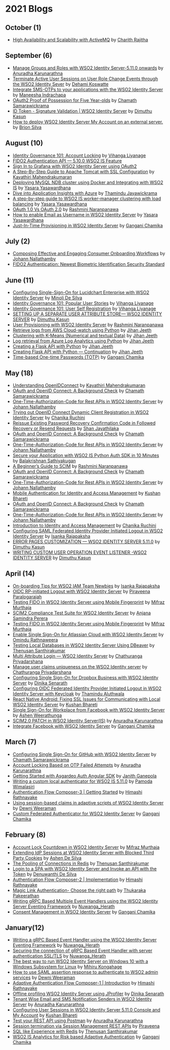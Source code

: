 # 2021 Blogs

## October (1)
* [High Availability and Scalability with ActiveMQ](https://medium.com/@rajithacharith/high-availability-and-scalability-with-activemq-network-of-brokers-c674bed19e0a) by [Charith Rajitha](https://medium.com/@rajithacharith)

## September (6)
* [Manage Groups and Roles with WSO2 Identity Server-5.11.0 onwards](https://anuradha-15.medium.com/manage-groups-and-roles-with-wso2-identity-server-5-11-0-onwards-93d42fe2f135) by [Anuradha Karunarathna](https://anuradha-15.medium.com)
* [Terminate Active User Sessions on User Role Change Events through the WSO2 Identity Sever](https://medium.com/@deshankoswatte/terminate-active-user-sessions-on-user-role-change-events-through-the-wso2-identity-sever-2462cf46eff8) by [Dehami Koswatte](https://medium.com/@deshankoswatte)
* [Integrate SMS-OTPs to your applications with the WSO2 Identity Server](https://maneeshaindrachapa.medium.com/integrate-sms-otps-to-your-applications-with-the-wso2-identity-server-ac34898bcc99) by [Maneesha Indrachapa](https://maneeshaindrachapa.medium.com/)
* [OAuth2 Proof of Possession for Five Year-olds](https://htamahc.medium.com/oauth2-proof-of-possession-for-five-year-olds-b4baa04109b8) by [Chamath Samarawickrama](https://htamahc.medium.com/)
* [ID Token - Signature Validation | WSO2 Identity Server](https://dimuthuk.medium.com/id-token-signature-validation-wso2-identity-server-3d7d9ae471db) by [Dimuthu Kasun](https://dimuthuk.medium.com/)
* [How to deploy WSO2 Identity Server My Account on an external server.](https://medium.com/@brionmario/how-to-deploy-wso2-identity-server-my-account-on-an-external-server-e928e35ee817) by [Brion Silva](https://medium.com/@brionmario)

## August (10)
* [Identity Governance 101: Account Locking](https://everything1know.wordpress.com/2021/08/21/identity-governance-101-account-locking) by [Vihanga Liyanage](https://everything1know.wordpress.com)
* [FIDO2 Authentication API — 5.10.0 WSO2 IS Feature](https://medium.com/@tiffany.silva/fido2-authentication-api-5-10-0-wso2-is-feature-e0d4ff946333)
* [Sign In to Grafana with WSO2 Identity Server using OAuth2](https://shanchathusanda.medium.com/sign-in-to-grafana-with-wso2-identity-server-using-oauth2-adbce98d362c)
* [A Step-By-Step Guide to Apache Tomcat with SSL Configuration](https://kayathiri.medium.com/a-step-by-step-guide-to-apache-tomcat-with-ssl-configuration-8e407bc6b503) by [Kayathiri Mahendrakumaran](https://kayathiri.medium.com/)
* [Deploying MySQL NDB cluster using Docker and Integrating with WSO2 IS](https://yasarayasawardhana.medium.com/deploying-mysql-ndb-cluster-using-docker-and-integrating-it-with-wso2-is-8105e43f3a61) by [Yasara Yasawardhana](https://yasarayasawardhana.medium.com/)
* [Dive into Application Insights with Azure](https://thamindudilshan.medium.com/dive-into-application-insights-with-azure-60b7b5723dd9) by [Thamindu Jayawickrama](https://thamindudilshan.medium.com/)
* [A step-by-step guide to WSO2 IS worker-manager clustering with load balancing](https://yasarayasawardhana.medium.com/a-step-by-step-guide-to-wso2-is-worker-manager-clustering-with-load-balancing-63e11d9e7946) by [Yasara Yasawardhana](https://yasarayasawardhana.medium.com/)
* [OAuth 1.0 Vs OAuth 2.0](https://rashmini.medium.com/oauth-1-0-vs-oauth-2-0-e36f8924a835) by [Rashmini Naranpanawa](https://rashmini.medium.com/)
* [How to enable Email as Username in WSO2 Identity Server](https://yasarayasawardhana.medium.com/how-to-enable-email-as-username-in-wso2-identity-server-48725c53cec5) by [Yasara Yasawardhana](https://yasarayasawardhana.medium.com/)
* [Just-In-Time Provisioning in WSO2 Identity Server](https://ganganichamika.medium.com/just-in-time-provisioning-in-wso2-identity-server-92eb90cbf2ba) by [Gangani Chamika](https://ganganichamika.medium.com/)

## July (2)
* [Composing Effective and Engaging Consumer Onboarding Workflows](https://johann-nallathamby.medium.com/composing-effective-and-engaging-consumer-onboarding-workflows-b5f7594c9641) by [Johann Nallathamby](https://johann-nallathamby.medium.com/)
* [FIDO2 Authentication: Newest Biometric Identification Security Standard](https://medium.com/@tiffany.silva/what-is-fido2-authentication-e7b90b3f0647)

## June (11)
* [Configuring Single-Sign-On for Lucidchart Enterprise with WSO2 Identity Server](https://minoli-desilva.medium.com/configuring-single-sign-on-for-lucidchart-enterprise-with-wso2-identity-server-b8e1cd38654b) by [Minoli De Silva](https://minoli-desilva.medium.com/)
* [Identity Governance 101: Popular User Stories](https://everything1know.wordpress.com/2021/06/11/identity-governance-101-popular-user-stories/) by [Vihanga Liyanage](https://everything1know.wordpress.com)
* [Identity Governance 101: User Self Registration](https://everything1know.wordpress.com/2021/06/24/identity-governance-101-user-self-registration/) by [Vihanga Liyanage](https://everything1know.wordpress.com)
* [SETTING UP A SEPARATE USER ATTRIBUTE STORE— WSO2 IDENTITY SERVER](https://dimuthuk.medium.com/attribute-store-configuration-wso2-identity-server-6bbaaaf7be7e) by [Dimuthu Kasun](https://dimuthuk.medium.com/)
* [User Provisioning with WSO2 Identity Server](https://rashmini.medium.com/user-provisioning-with-wso2-identity-server-56bb4e41fb8a) by [Rashmini Naranpanawa](https://rashmini.medium.com/)
* [Retrieve logs from AWS Cloud-watch using Python](https://jihanjeeth.medium.com/retrieve-logs-from-aws-cloud-watch-using-python-d53a0156a611) by [Jihan Jeeth](https://jihanjeeth.medium.com)
* [Clustering with K-Means (Numerical and textual Data)](https://jihanjeeth.medium.com/clustering-with-k-means-numerical-and-textual-data-f48a3abee0ac) by [Jihan Jeeth](https://jihanjeeth.medium.com)
* [Log retrieval from Azure Log Analytics using Python](https://jihanjeeth.medium.com/log-retrieval-from-azure-log-analytics-using-python-52e8e8e5e870) by [Jihan Jeeth](https://jihanjeeth.medium.com)
* [Creating a Flask API with Python](https://jihanjeeth.medium.com/creating-a-flask-api-with-python-86d4afa85547) by [Jihan Jeeth](https://jihanjeeth.medium.com)
* [Creating Flask API with Python — Continuation](https://jihanjeeth.medium.com/creating-flask-api-with-python-continuation-9975f5ab48ee) by [Jihan Jeeth](https://jihanjeeth.medium.com)
* [Time-based One-time Passwords (TOTP)](https://ganganichamika.medium.com/time-based-one-time-passwords-totp-9e7506a9a928) by [Gangani Chamika](https://ganganichamika.medium.com/)

## May (18)
* [Understanding OpenIDConnect](https://medium.com/identity-beyond-borders/understanding-openidconnect-4d62c0681439) by [Kayathiri Mahendrakumaran](https://kayathiri.medium.com/)
* [OAuth and OpenID Connect: A Background Check](https://htamahc.medium.com/oauth-and-openid-connect-a-background-check-dc17257d4f6c) by [Chamath Samarawickrama](https://htamahc.medium.com/)
* [One-Time-Authorization-Code for Rest APIs in WSO2 Identity Server](https://johann-nallathamby.medium.com/one-time-authorization-code-for-rest-apis-in-wso2-identity-server-472a974eafc6) by [Johann Nallathamby](https://johann-nallathamby.medium.com/)
* [Trying out OpenID Connect Dynamic Client Registration in WSO2 Identity Server](https://chanikaruchini-16.medium.com/trying-out-openid-connect-dynamic-client-registration-in-wso2-identity-server-c0666cd14f0d) by [Chanika Ruchini](https://chanikaruchini-16.medium.com/)
* [Reissue Existing Password Recovery Confirmation Code in Followed Recovery or Resend Requests](https://shanchathusanda.medium.com/reissue-existing-password-recovery-confirmation-code-in-following-recovery-or-resend-requests-bde6656dabf) by [Shan Jayathilaka](https://shanchathusanda.medium.com/)
* [OAuth and OpenID Connect: A Background Check](https://htamahc.medium.com/oauth-and-openid-connect-a-background-check-dc17257d4f6c) by [Chamath Samarawickrama](https://htamahc.medium.com/)
* [One-Time-Authorization-Code for Rest APIs in WSO2 Identity Server](https://johann-nallathamby.medium.com/one-time-authorization-code-for-rest-apis-in-wso2-identity-server-472a974eafc6) by [Johann Nallathamby](https://johann-nallathamby.medium.com/)
* [Secure your Application with WSO2 IS Python Auth SDK in 10 Minutes](https://sathiyakugan.medium.com/secure-your-application-with-wso2-is-python-auth-sdk-in-10-minutes-ce457761bf30) by [Balakrishnan Sathiyakugan](https://sathiyakugan.medium.com/)
* [A Beginner’s Guide to SCIM](https://rashmini.medium.com/a-beginners-guide-to-scim-8aade91cd644) by [Rashmini Naranpanawa](https://rashmini.medium.com/)
* [OAuth and OpenID Connect: A Background Check](https://htamahc.medium.com/oauth-and-openid-connect-a-background-check-dc17257d4f6c) by [Chamath Samarawickrama](https://htamahc.medium.com/)
* [One-Time-Authorization-Code for Rest APIs in WSO2 Identity Server](https://johann-nallathamby.medium.com/one-time-authorization-code-for-rest-apis-in-wso2-identity-server-472a974eafc6) by [Johann Nallathamby](https://johann-nallathamby.medium.com/)
* [Mobile Authentication for Identity and Access Management](https://medium.com/identity-beyond-borders/mobile-authentication-for-identity-and-access-management-62de55a4a728) by [Kushan Bhareti](https://kushanbhareti.medium.com/)
* [OAuth and OpenID Connect: A Background Check](https://htamahc.medium.com/oauth-and-openid-connect-a-background-check-dc17257d4f6c) by [Chamath Samarawickrama](https://htamahc.medium.com/)
* [One-Time-Authorization-Code for Rest APIs in WSO2 Identity Server](https://johann-nallathamby.medium.com/one-time-authorization-code-for-rest-apis-in-wso2-identity-server-472a974eafc6) by [Johann Nallathamby](https://johann-nallathamby.medium.com/)
* [Introduction to Identity and Access Management](https://chanikaruchini-16.medium.com/introduction-to-identity-and-access-management-2f3b80862647) by [Chanika Ruchini](https://chanikaruchini-16.medium.com/)
* [Configuring SAML Federated Identity Provider Initiated Logout in WSO2 Identity Server](https://is-rajapaksha.medium.com/configuring-saml-federated-identity-provider-initiated-logout-in-wso2-identity-server-f1bc7612b270) by [Isanka Rajapaksha](https://is-rajapaksha.medium.com/)
* [ERROR PAGES CUSTOMIZATION — WSO2 IDENTITY SERVER 5.11.0](https://dimuthuk.medium.com/error-pages-customization-wso2-identity-server-5-11-0-b8621a52985a) by [Dimuthu Kasun](https://dimuthuk.medium.com/)
* [WRITING CUSTOM USER OPERATION EVENT LISTENER -WSO2 IDENTITY SERVER](https://dimuthuk.medium.com/writing-custom-user-operation-event-listener-wso2-identity-server-5-11-0-7b210c389da5) by [Dimuthu Kasun](https://dimuthuk.medium.com/)

## April (14)
* [On-boarding Tips for WSO2 IAM Team Newbies](https://is-rajapaksha.medium.com/welcome-abroad-cc46ab2574b7) by [Isanka Rajapaksha](https://is-rajapaksha.medium.com/)
* [OIDC RP-initiated Logout with WSO2 Identity Server](https://piraveenaparalogarajah.medium.com/rp-initiated-logout-with-wso2-identity-server-b1fde28c4d80) by [Piraveena Paralogarajah](https://medium.com/@piraveenaparalogarajah)
* [Testing FIDO in WSO2 Identity Server using Mobile Fingerprint](https://mifrazmurthaja.medium.com/testing-wso2-identity-server-fido-using-mobile-fingerprint-668692fdeecd) by [Mifraz Murthaja](https://mifrazmurthaja.medium.com/)
* [SCIM2 Compliance Test Suite for WSO2 Identity Server](https://anjanasamindraperera.medium.com/scim2-compliance-test-suite-for-wso2-identity-server-f7a64f78b68a) by [Anjana Samindra Perera](https://anjanasamindraperera.medium.com/)
* [Testing FIDO in WSO2 Identity Server using Mobile Fingerprint](https://mifrazmurthaja.medium.com/testing-wso2-identity-server-fido-using-mobile-fingerprint-668692fdeecd) by [Mifraz Murthaja](https://mifrazmurthaja.medium.com/)
* [Enable Single Sign-On for Atlassian Cloud with WSO2 Identity Server](https://omindu.medium.com/enable-single-sign-on-for-atlassian-cloud-with-wso2-identity-server-4d72bebb29ca) by [Omindu Rathnaweera](https://omindu.medium.com/)
* [Testing Local Databases in WSO2 Identity Server Using DBeaver](https://medium.com/geekculture/testing-different-databases-in-wso2-identity-server-using-dbeaver-8808d8a878b9?sk=6cce1c89025068bec91e939522c0e268) by [Thenusan Santhirakumar](https://medium.com/@sthenusan)
* [Multi Attribute Login — WSO2 Identity Server](https://chathurangapriyadarshana.medium.com/multi-attribute-login-wso2-identity-server-867a9ee60ce1) by [Chathuranga Priyadarshana](https://chathurangapriyadarshana.medium.com/)
* [Manage user claims uniqueness on the WSO2 Identity server](https://chathurangapriyadarshana.medium.com/manage-user-claims-uniqueness-on-the-wso2-identity-server-1be461934b7e) by [Chathuranga Priyadarshana](https://chathurangapriyadarshana.medium.com/)
* [Configuring Single Sign-On for Dropbox Business with WSO2 Identity Server](https://dinika-15.medium.com/configuring-single-sign-on-for-dropbox-business-with-wso2-identity-server-3bbfab47eb98) by [Dinika Senarath](https://dinika-15.medium.com/)
* [Configuring OIDC Federated Identity Provider Initiated Logout in WSO2 Identity Server with Keycloak](https://thamindur.medium.com/configure-oidc-federated-identity-provider-initiated-logout-in-wso2-is-with-keycloak-993927d05167) by [Thamindu Aluthwala](https://thamindur.medium.com/)
* [React Native Android: Fixing SSL Issues for Communicating with Local WSO2 Identity Server](https://kushanbhareti.medium.com/react-native-android-fixing-ssl-issues-for-communicating-with-local-identity-server-f126b0ce69a9) by [Kushan Bhareti](https://kushanbhareti.medium.com/)
* [Single Sign-On for Workplace from Facebook with WSO2 Identity Server](https://ashenweerathunga.medium.com/single-sign-on-for-workplace-from-facebook-with-wso2-identity-server-79919d281ceb) by [Ashen Weerathunga](https://ashenweerathunga.medium.com)
* [SCIM2.0 PATCH in WSO2 Identity Server(IS)](https://anuradha-15.medium.com/scim2-0-patch-in-wso2-identity-server-is-1c43bb218658) by [Anuradha Karunarathna](https://anuradha-15.medium.com/)
* [Integrate Facebook with WSO2 Identity Server](https://ganganichamika.medium.com/integrate-wso2-identity-server-with-facebook-66068254b432) by [Gangani Chamika](https://ganganichamika.medium.com/)

## March (7)
* [Configuring Single Sign-On for GitHub with WSO2 Identity Server](https://htamahc.medium.com/configuring-single-sign-on-for-github-enterprise-cloud-with-wso2-identity-server-e801e759a9b9) by [Chamath Samarawickrama](https://htamahc.medium.com/)
* [Account Locking Based on OTP Failed Attempts](https://anuradha-15.medium.com/account-locking-based-on-otp-failed-attempts-1ccb17523aaf) by [Anuradha Karunarathna](https://anuradha-15.medium.com/)
* [Getting Started with Asgardeo Auth Angular SDK](https://janithgan.medium.com/getting-started-with-asgardeo-auth-angular-sdk-4e643139922e) by [Janith Ganepola](https://janithgan.medium.com)
* [Writing a custom local authenticator for WSO2 IS 5.11.0](https://pamodaaw.medium.com/writing-a-custom-local-authenticator-for-wso2-is-5-11-0-50332baf7668) by [Pamoda Wimalasiri](https://pamodaaw.medium.com/)
* [Authentication Flow Composer-3 | Getting Started](https://himashirathnayake.medium.com/authentication-flow-composer-3-getting-started-33d731ba8c8b) by [Himashi Rathnayake](https://himashirathnayake.medium.com/)
* [Using session-based claims in adaptive scripts of WSO2 Identity Server](https://dewni-matheesha.medium.com/using-session-based-claims-in-adaptive-scripts-of-wso2-identity-server-1cf4cd857113) by [Dewni Weeraman](https://dewni-matheesha.medium.com/)
* [Custom Federated Authenticator for WSO2 Identity Server](https://ganganichamika.medium.com/custom-federated-authenticator-for-wso2-identity-server-64817b09c8bd) by [Gangani Chamika](https://ganganichamika.medium.com/)

## February (8)
* [Account Lock Countdown in WSO2 Identity Server](https://mifrazmurthaja.medium.com/account-lock-countdown-in-wso2-identity-server-4d468ad2fe30) by [Mifraz Murthaja](https://mifrazmurthaja.medium.com/)
* [Extending IdP Sessions at WSO2 Identity Server with Blocked Third Party Cookies](https://ashend.medium.com/extending-idp-sessions-at-wso2-identity-server-with-blocked-third-party-cookies-50fa362a3a69) by [Ashen De Silva](https://ashend.medium.com/)
* [The Pooling of Connections in Redis](https://medium.com/codestory/the-pooling-of-connections-in-redis-e8188335bf64?sk=e6838bcc90f4191c991181c768723451) by [Thenusan Santhirakumar](https://medium.com/@sthenusan)
* [Login to a SPA with WSO2 Identity Server and Invoke an API with the Token](https://denuwanthi-hasanthika.medium.com/login-to-a-spa-with-wso2-identity-server-and-invoke-an-api-with-the-token-189f088029f5) by [Denuwanthi De Silva](https://denuwanthi-hasanthika.medium.com/)
* [Authentication Flow Composer-2 | Implementation](https://himashirathnayake.medium.com/authentication-flow-composer-2-implementation-fe50a29403fe) by [Himashi Rathnayake](https://himashirathnayake.medium.com/)
* [Magic Link Authentication- Choose the right path](https://medium.com/authenticate/magic-link-authentication-choose-the-right-path-f0c351be6ac) by [Thukaraka Pakeerathan](https://pthukaraka-17.medium.com/)
* [Writing gRPC Based Multiple Event Handlers using the WSO2 Identity Server Eventing Framework](https://nuwangaherath.medium.com/writing-grpc-based-multiple-event-handlers-using-the-wso2-identity-server-eventing-framework-d5b4e153ad7a) by [Nuwanga_Herath](https://nuwangaherath.medium.com/)
* [Consent Management in WSO2 Identity Server](https://ganganichamika.medium.com/consent-management-in-wso2-identity-server-94d1eda9d39) by [Gangani Chamika](https://ganganichamika.medium.com/)

## January(12)
* [Writing a gRPC Based Event Handler using the WSO2 Identity Server Eventing Framework](https://nuwangaherath.medium.com/writing-a-grpc-based-event-handler-using-the-wso2-identity-server-eventing-framework-f5f9635258b9) by [Nuwanga_Herath](https://nuwangaherath.medium.com/)
* [Securing the connection of gRPC Based Event Handler with server authentication SSL/TLS](https://nuwangaherath.medium.com/securing-the-connection-of-grpc-based-event-handler-with-server-authentication-ssl-tls-3bf1b85f68d5) by [Nuwanga_Herath](https://nuwangaherath.medium.com/)
* [The best way to run WSO2 Identity Server on Windows 10 with a Windows Subsystem for Linux](https://mihirukongahage.medium.com/the-best-way-to-run-wso2-identity-server-on-windows-10-with-a-windows-subsystem-for-linux-ea4c6faa8763) by [Mihiru Kongahage](https://mihirukongahage.medium.com/)
* [How to use SAML assertion response to authenticate to WSO2 admin services](https://dewni-matheesha.medium.com/how-to-use-saml-assertion-response-to-authenticate-to-wso2-admin-services-f4f2234e6614) by [Dewni Weeraman](https://dewni-matheesha.medium.com/)
* [Adaptive Authentication Flow Composer-1 | Introduction](https://himashirathnayake.medium.com/adaptive-authentication-flow-composer-1-introduction-3fcab698ca3) by [Himashi Rathnayake](https://himashirathnayake.medium.com/)
* [Offline profiling WSO2 Identity Server using JProfiler](https://dinika-15.medium.com/offline-profiling-wso2-identity-server-using-jprofiler-f54447fe8e39) by [Dinika Senarath](https://dinika-15.medium.com/)
* [Tenant Wise Email and SMS Notification Senders in WSO2 Identity Server](https://anuradha-15.medium.com/tenant-wise-email-and-sms-notification-senders-in-wso2-identity-server-43554e1a5afe) by [Anuradha Karunarathna](https://anuradha-15.medium.com/)
* [Configuring User Sessions in WSO2 Identity Server 5.11.0 Console and My Account](https://medium.com/@kushanbhareti/configuring-user-sessions-in-wso2-identity-server-5-11-0-console-and-my-account-3cd16e649b2e) by [Kushan Bhareti](https://medium.com/@kushanbhareti)
* [Test your REST API using Postman](https://anuradha-15.medium.com/test-your-rest-api-using-postman-adb3fd8d0074) by [Anuradha Karunarathna](https://anuradha-15.medium.com/)
* [Session termination via Session Management REST APIs](https://piraveenaparalogarajah.medium.com/session-termination-via-session-management-rest-api-in-wso2-identity-server-fc81752e84bc) by [Piraveena](https://medium.com/@piraveenaparalogarajah)
* [SQL like Experience with Redis](https://medium.com/datadriveninvestor/sql-like-experience-with-redis-90926462162b?sk=52eb10a57b3ab61e118fa1915edc87ad) by [Thenusan Santhirakumar](https://medium.com/@sthenusan)
* [WSO2 IS Analytics for Risk based Adaptive Authentication](https://ganganichamika.medium.com/wso2-is-analytics-for-risk-based-adaptive-authentication-1e2a12c217e7) by [Gangani Chamika](https://ganganichamika.medium.com/)
